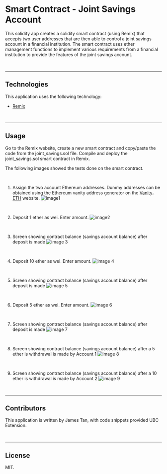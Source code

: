 # Smart Contract - Joint Savings Account

This solidity app creates a solidity smart contract (using Remix) that accepts two user addresses that are then able to control a joint savings account in a financial institution. The smart contract uses ether management functions to implement various requirements from a financial institution to provide the features of the joint savings account.


<br/>

----

## Technologies

This application uses the following technology:

* [Remix](https://remix.ethereum.org)

<br/>

---

## Usage

Go to the Remix website, create a new smart contract and copy/paste the code from the joint_savings.sol file. Compile and deploy the joint_savings.sol smart contract in Remix.


The following images showed the tests done on the smart contract.

<br/>


1. Assign the two account Ethereum addresses. Dummy addresses can be obtained using the Ethereum vanity address generator on the [Vanity-ETH](https://vanity-eth.tk)  website.
![image1](images/image1.png)

<br/>

2. Deposit 1 ether as wei. Enter amount.
![image2](images/image2.png)

<br/>

3. Screen showing contract balance (savings account balance) after deposit is made
![image 3](images/image3.png)

<br/>

4. Deposit 10 ether as wei. Enter amount.
![image 4](images/image4.png)

<br/>

5. Screen showing contract balance (savings account balance) after deposit is made
![image 5](images/image5.png)

<br/>

6. Deposit 5 ether as wei. Enter amount.
![image 6](images/image6.png)

<br/>

7. Screen showing contract balance (savings account balance) after deposit is made
![image 7](images/image7.png)

<br/>

8. Screen showing contract balance (savings account balance) after a 5 ether is withdrawal is made by Account 1
![image 8](images/image8.png)

<br/>

9. Screen showing contract balance (savings account balance) after a 10 ether is withdrawal is made by Account 2
![image 9](images/image9.png)

<br/>

---

## Contributors

This application is written by James Tan, with code snippets provided UBC Extension.

<br/>

---

## License

MIT.